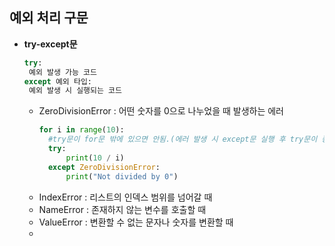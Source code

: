 ## 예외 처리 구문
+ **try-except문**
   ```python
   try:
    예외 발생 가능 코드
   except 예외 타입:
    예외 발생 시 실행되는 코드 
   ```
   + ZeroDivisionError : 어떤 숫자를 0으로 나누었을 때 발생하는 에러
      ```python
      for i in range(10):   
        #try문이 for문 밖에 있으면 안됨.(에러 발생 시 except문 실행 후 try문이 종료되기 때문)
        try:
            print(10 / i)
        except ZeroDivisionError:
            print("Not divided by 0")
      ```
   + IndexError : 리스트의 인덱스 범위를 넘어갈 때
   + NameError : 존재하지 않는 변수를 호출할 때
   + ValueError : 변환할 수 없는 문자나 숫자를 변환할 때
   +  